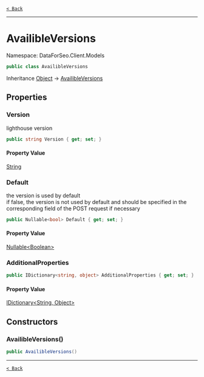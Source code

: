 [`< Back`](./)

---

# AvailibleVersions

Namespace: DataForSeo.Client.Models

```csharp
public class AvailibleVersions
```

Inheritance [Object](https://docs.microsoft.com/en-us/dotnet/api/system.object) → [AvailibleVersions](./dataforseo.client.models.availibleversions)

## Properties

### **Version**

lighthouse version

```csharp
public string Version { get; set; }
```

#### Property Value

[String](https://docs.microsoft.com/en-us/dotnet/api/system.string)<br>

### **Default**

the version is used by default
 <br>if false, the version is not used by default and should be specified in the corresponding field of the POST request if necessary

```csharp
public Nullable<bool> Default { get; set; }
```

#### Property Value

[Nullable&lt;Boolean&gt;](https://docs.microsoft.com/en-us/dotnet/api/system.nullable-1)<br>

### **AdditionalProperties**

```csharp
public IDictionary<string, object> AdditionalProperties { get; set; }
```

#### Property Value

[IDictionary&lt;String, Object&gt;](https://docs.microsoft.com/en-us/dotnet/api/system.collections.generic.idictionary-2)<br>

## Constructors

### **AvailibleVersions()**

```csharp
public AvailibleVersions()
```

---

[`< Back`](./)
